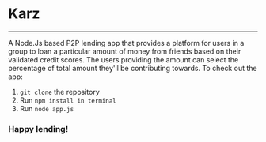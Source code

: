 <h1>Karz</h1>
<hr>

<p>A Node.Js based P2P lending app that provides a platform for users in a group to loan a particular amount of 
money from friends based on their validated credit scores. The users providing the amount can select the percentage of 
total amount they'll be contributing towards. </p.

<h2>To check out the app:</h2>
<ol>
<li><code>git clone</code> the repository</li>
<li>Run <code>npm install in terminal</code>
<li>Run <code>node app.js</code>
</ol>

<h3>Happy lending!</h3>
